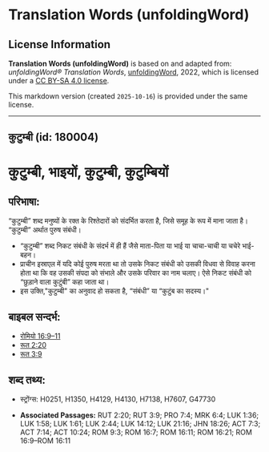# Translation Words (unfoldingWord)

## License Information

**Translation Words (unfoldingWord)** is based on and adapted from: _unfoldingWord® Translation Words_, [unfoldingWord](https://unfoldingword.org/utw), 2022, which is licensed under a [CC BY-SA 4.0 license](https://creativecommons.org/licenses/by-sa/4.0/legalcode.en).

This markdown version (created `2025-10-16`) is provided under the same license.



--------------------------------

## कुटुम्बी (id: 180004)

कुटुम्बी, भाइयों, कुटुम्बी, कुटुम्बियों
=======================================

परिभाषा:
--------

“कुटुम्बी” शब्द मनुष्यों के रक्त के रिश्तेदारों को संदर्भित करता है, जिसे समूह के रूप में माना जाता है। “कुटुम्बी” अर्थात पुरुष संबंधी।

* “कुटुम्बी” शब्द निकट संबंधी के संदर्भ में ही हैं जैसे माता\-पिता या भाई या चाचा\-चाची या चचेरे भाई\-बहन।
* प्राचीन इस्राएल में यदि कोई पुरुष मरता था तो उसके निकट संबंधी को उसकी विधवा से विवाह करना होता था कि वह उसकी संपदा को संभाले और उसके परिवार का नाम चलाए। ऐसे निकट संबंधी को “छुड़ाने वाला कुटुंबी” कहा जाता था।
* इस उक्ति,"कुटुम्बी" का अनुवाद हो सकता है, “संबंधी” या “कुटुंब का सदस्य।"

बाइबल सन्दर्भ:
--------------

* [रोमियो 16:9–11](https://ref.ly/Rom16:9-Rom16:11)
* [रूत 2:20](https://ref.ly/Ruth2:20)
* [रूत 3:9](https://ref.ly/Ruth3:9)

शब्द तथ्य:
----------

* स्ट्रोंग्स: H0251, H1350, H4129, H4130, H7138, H7607, G47730

* **Associated Passages:** RUT 2:20; RUT 3:9; PRO 7:4; MRK 6:4; LUK 1:36; LUK 1:58; LUK 1:61; LUK 2:44; LUK 14:12; LUK 21:16; JHN 18:26; ACT 7:3; ACT 7:14; ACT 10:24; ROM 9:3; ROM 16:7; ROM 16:11; ROM 16:21; ROM 16:9–ROM 16:11

